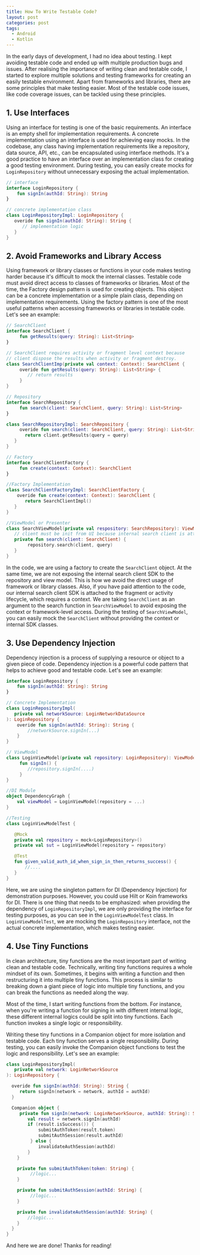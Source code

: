 ```yaml
---
title: How To Write Testable Code?
layout: post
categories: post
tags:
  - Android
  - Kotlin
---
```


In the early days of development, I had no idea about testing. I kept avoiding testable code and ended up with multiple production bugs and issues. After realising the importance of writing clean and testable code, I started to explore multiple solutions and testing frameworks for creating an easily testable environment. Apart from frameworks and libraries, there are some principles that make testing easier. Most of the testable code issues, like code coverage issues, can be tackled using these principles.

## 1. Use Interfaces

Using an interface for testing is one of the basic requirements. An interface is an empty shell for implementation requirements. A concrete implementation using an interface is used for achieving easy mocks. In the codebase, any class having implementation requirements like a repository, data source, API, etc., can be encapsulated using interface methods. It's a good practice to have an interface over an implementation class for creating a good testing environment. During testing, you can easily create mocks for `LoginRepository` without unnecessary exposing the actual implementation.

```kotlin
// interface
interface LoginRepository {
    fun signIn(authId: String): String
}

// concrete implementation class
class LoginRepositoryImpl: LoginRepository {
   overide fun signIn(authId: String): String {
      // implementation logic
   }
}
```


## 2. Avoid Frameworks and Library Access

Using framework or library classes or functions in your code makes testing harder because it's difficult to mock the internal classes. Testable code must avoid direct access to classes of frameworks or libraries. Most of the time, the Factory design pattern is used for creating objects. This object can be a concrete implementation or a simple plain class, depending on implementation requirements. Using the factory pattern is one of the most useful patterns when accessing frameworks or libraries in testable code. Let's see an example:

```kotlin
// SearchClient
interface SearchClient {
     fun getResults(query: String): List<String>
}

// SearchClient requires activity or fragment level context because
// client dispose the results when activity or fragment destroy.
class SearchClientImp(private val context: Context): SearchClient {
     overide fun getResults(query: String): List<String> {
        // return results
     }
}

// Repository
interface SearchRepository {
     fun search(client: SearchClient, query: String): List<String>
}

class SearchRepositoryImpl: SearchRepository {
     overide fun search(client: SearchClient, query: String): List<String> {
       return client.getResults(query = query)
   }
} 

// Factory
interface SearchClientFactory {
     fun create(context: Context): SearchClient
}

//Factory Implementation
class SearchClientFactoryImpl: SearchClientFactory {
    overide fun create(context: Context): SearchClient {
       return SearchClientImpl()
   }
}

//ViewModel or Presenter
class SearchViewModel(private val respository: SearchRepository): ViewModel() {
   // client must be init from UI because internal search client is attached to context.
   private fun search(client: SearchClient) {
        repository.search(client, query)
   }
}
```

In the code, we are using a factory to create the `SearchClient` object. At the same time, we are not exposing the internal search client SDK to the repository and view model. This is how we avoid the direct usage of framework or library classes. Also, if you have paid attention to the code, our internal search client SDK is attached to the fragment or activity lifecycle, which requires a context. We are taking `SearchClient` as an argument to the search function in `SearchViewModel` to avoid exposing the context or framework-level access. During the testing of `SearchViewModel`, you can easily mock the `SearchClient` without providing the context or internal SDK classes.

## 3. Use Dependency Injection

Dependency injection is a process of supplying a resource or object to a given piece of code. Dependency injection is a powerful code pattern that helps to achieve good and testable code. Let's see an example:

```kotlin
interface LoginRepository {
    fun signIn(authId: String): String
}

// Concrete Implementation
class LoginRepositoryImpl(
   private val networkSource: LoginNetworkDataSource
): LoginRepository {
    overide fun signIn(authId: String): String {
        //networkSource.signIn(...)
    }
}

// ViewModel
class LoginViewModel(private val repository: LoginRepository): ViewModel() {
     fun signIn() {
        //repository.signIn(....)
     }
}

//DI Module
object DependencyGraph {
    val viewModel = LoginViewModel(repository = ...)
}

//Testing
class LoginViewModelTest {

   @Mock
   private val repository = mock<LoginRepository>()
   private val sut = LoginViewModel(repository = repository)

   @Test
   fun given_valid_auth_id_when_sign_in_then_returns_success() {
       //....
   }
}
```

Here, we are using the singleton pattern for DI (Dependency Injection) for demonstration purposes. However, you could use Hilt or Koin frameworks for DI. There is one thing that needs to be emphasized: when providing the dependency of `LoginRepositoryImpl`, we are only providing the interface for testing purposes, as you can see in the `LoginViewModelTest` class. In `LoginViewModelTest`, we are mocking the `LoginRepository` interface, not the actual concrete implementation, which makes testing easier.

## 4. Use Tiny Functions

In clean architecture, tiny functions are the most important part of writing clean and testable code. Technically, writing tiny functions requires a whole mindset of its own. Sometimes, it begins with writing a function and then restructuring it into multiple tiny functions. This process is similar to breaking down a giant piece of logic into multiple tiny functions, and you can break the functions as needed along the way.

Most of the time, I start writing functions from the bottom. For instance, when you're writing a function for signing in with different internal logic, these different internal logics could be split into tiny functions. Each function invokes a single logic or responsibility.

Writing these tiny functions in a Companion object for more isolation and testable code. Each tiny function serves a single responsibility. During testing, you can easily invoke the Companion object functions to test the logic and responsibility. Let's see an example:

```kotlin
class LoginRepositoryImpl(
   private val network: LoginNetworkSource
): LoginRepository {

  overide fun signIn(authId: String): String {
     return signIn(network = network, authId = authId)
  }

  Companion object {
     private fun signIn(network: LoginNetworkSource, authId: String): String {
        val result = network.signIn(authId)
        if (result.isSuccess()) {
            submitAuthToken(result.token)
            submitAuthSession(result.authId)
         } else {
            invalidateAuthSession(authId)
        }
    }

    private fun submitAuthToken(token: String) {
         //logic...
    }

    private fun submitAuthSession(authId: String) {
         //logic...
    }

    private fun invalidateAuthSession(authId: String) {
        //logic...
    }
  }
}
```

And here we are done! 
Thanks for reading! 





